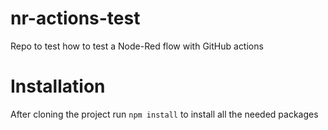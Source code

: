 # nr-actions-test
Repo to test how to test a Node-Red flow with GitHub actions

# Installation
After cloning the project run `npm install` to install all the needed packages